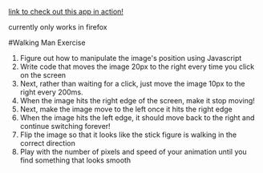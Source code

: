 [link to check out this app in action!](http://emoreno619.github.io/walking-man-exercise/)

currently only works in firefox

#Walking Man Exercise

1. Figure out how to manipulate the image's position using Javascript
2. Write code that moves the image 20px to the right every time you click on the screen
3. Next, rather than waiting for a click, just move the image 10px to the right every 200ms.
4. When the image hits the right edge of the screen, make it stop moving!
5. Next, make the image move to the left once it hits the right edge
6. When the image hits the left edge, it should move back to the right and continue switching forever!
7. Flip the image so that it looks like the stick figure is walking in the correct direction
8. Play with the number of pixels and speed of your animation until you find something that looks smooth
